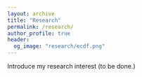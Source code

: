 ```yaml
---
layout: archive
title: "Research"
permalink: /research/
author_profile: true
header:
  og_image: "research/ecdf.png"
---
```

Introduce my research interest (to be done.)


